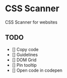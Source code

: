 # CSS Scanner
CSS Scanner for websites

## TODO
- [] Copy code
- [] Guidelines
- [] DOM Grid
- [] Pin tooltip
- [] Open code in codepen